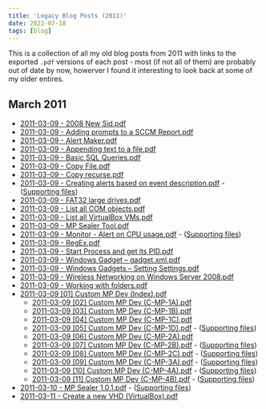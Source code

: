 ```yaml
---
title: 'Legacy Blog Posts (2011)'
date: 2022-07-18
tags: [blog]
---
```


This is a collection of all my old blog posts from 2011 with links to the exported `.pdf` versions of each post - most (if not all of them) are probably out of date by now, howerver I found it interesting to look back at some of my older entires.

## March 2011

- [2011-03-09 - 2008 New Sid.pdf](https://github.com/rniemand/code-samples/blob/main/blog-posts/2011/2011-03/2011-03-09%20-%202008%20New%20Sid.pdf)
- [2011-03-09 - Adding prompts to a SCCM Report.pdf](https://github.com/rniemand/code-samples/blob/main/blog-posts/2011/2011-03/2011-03-09%20-%20Adding%20prompts%20to%20a%20SCCM%20Report.pdf)
- [2011-03-09 - Alert Maker.pdf](https://github.com/rniemand/code-samples/blob/main/blog-posts/2011/2011-03/2011-03-09%20-%20Alert%20Maker.pdf)
- [2011-03-09 - Appending text to a file.pdf](https://github.com/rniemand/code-samples/blob/main/blog-posts/2011/2011-03/2011-03-09%20-%20Appending%20text%20to%20a%20file.pdf)
- [2011-03-09 - Basic SQL Queries.pdf](https://github.com/rniemand/code-samples/blob/main/blog-posts/2011/2011-03/2011-03-09%20-%20Basic%20SQL%20Queries.pdf)
- [2011-03-09 - Copy File.pdf](https://github.com/rniemand/code-samples/blob/main/blog-posts/2011/2011-03/2011-03-09%20-%20Copy%20File.pdf)
- [2011-03-09 - Copy recurse.pdf](https://github.com/rniemand/code-samples/blob/main/blog-posts/2011/2011-03/2011-03-09%20-%20Copy%20recurse.pdf)
- [2011-03-09 - Creating alerts based on event description.pdf](https://github.com/rniemand/code-samples/blob/main/blog-posts/2011/2011-03/2011-03-09%20-%20Creating%20alerts%20based%20on%20event%20description.pdf) - ([Supporting files](https://github.com/rniemand/code-samples/blob/main/blog-posts/2011/2011-03/_files/2011-03-09%20-%20Creating%20alerts%20based%20on%20event%20description.zip))
- [2011-03-09 - FAT32 large drives.pdf](https://github.com/rniemand/code-samples/blob/main/blog-posts/2011/2011-03/2011-03-09%20-%20FAT32%20large%20drives.pdf)
- [2011-03-09 - List all COM objects.pdf](https://github.com/rniemand/code-samples/blob/main/blog-posts/2011/2011-03/2011-03-09%20-%20List%20all%20COM%20objects.pdf)
- [2011-03-09 - List all VirtualBox VMs.pdf](https://github.com/rniemand/code-samples/blob/main/blog-posts/2011/2011-03/2011-03-09%20-%20List%20all%20VirtualBox%20VMs.pdf)
- [2011-03-09 - MP Sealer Tool.pdf](https://github.com/rniemand/code-samples/blob/main/blog-posts/2011/2011-03/2011-03-09%20-%20MP%20Sealer%20Tool.pdf)
- [2011-03-09 - Monitor - Alert on CPU usage.pdf](https://github.com/rniemand/code-samples/blob/main/blog-posts/2011/2011-03/2011-03-09%20-%20Monitor%20-%20Alert%20on%20CPU%20usage.pdf) - ([Supporting files](https://github.com/rniemand/code-samples/blob/main/blog-posts/2011/2011-03/_files/2011-03-09%20-%20Monitor%20-%20Alert%20on%20CPU%20usage.zip))
- [2011-03-09 - RegEx.pdf](https://github.com/rniemand/code-samples/blob/main/blog-posts/2011/2011-03/2011-03-09%20-%20RegEx.pdf)
- [2011-03-09 - Start Process and get its PID.pdf](https://github.com/rniemand/code-samples/blob/main/blog-posts/2011/2011-03/2011-03-09%20-%20Start%20Process%20and%20get%20its%20PID.pdf)
- [2011-03-09 - Windows Gadget – gadget.xml.pdf](https://github.com/rniemand/code-samples/blob/main/blog-posts/2011/2011-03/2011-03-09%20-%20Windows%20Gadget%20%E2%80%93%20gadget.xml.pdf)
- [2011-03-09 - Windows Gadgets – Setting Settings.pdf](https://github.com/rniemand/code-samples/blob/main/blog-posts/2011/2011-03/2011-03-09%20-%20Windows%20Gadgets%20%E2%80%93%20Setting%20Settings.pdf)
- [2011-03-09 - Wireless Networking on Windows Server 2008.pdf](https://github.com/rniemand/code-samples/blob/main/blog-posts/2011/2011-03/2011-03-09%20-%20Wireless.pdf)
- [2011-03-09 - Working with folders.pdf](https://github.com/rniemand/code-samples/blob/main/blog-posts/2011/2011-03/2011-03-09%20-%20Working%20with%20folders.pdf)
- [2011-03-09 [01] Custom MP Dev (Index).pdf](https://github.com/rniemand/code-samples/blob/main/blog-posts/2011/2011-03/2011-03-09%20%5B01%5D%20Custom%20MP%20Dev%20(Index).pdf)
  - [2011-03-09 [02] Custom MP Dev (C-MP-1A).pdf](https://github.com/rniemand/code-samples/blob/main/blog-posts/2011/2011-03/2011-03-09%20%5B02%5D%20Custom%20MP%20Dev%20(C-MP-1A).pdf)
  - [2011-03-09 [03] Custom MP Dev (C-MP-1B).pdf](https://github.com/rniemand/code-samples/blob/main/blog-posts/2011/2011-03/2011-03-09%20%5B03%5D%20Custom%20MP%20Dev%20(C-MP-1B).pdf)
  - [2011-03-09 [04] Custom MP Dev (C-MP-1C).pdf](https://github.com/rniemand/code-samples/blob/main/blog-posts/2011/2011-03/2011-03-09%20%5B04%5D%20Custom%20MP%20Dev%20(C-MP-1C).pdf)
  - [2011-03-09 [05] Custom MP Dev (C-MP-1D).pdf](https://github.com/rniemand/code-samples/blob/main/blog-posts/2011/2011-03/2011-03-09%20%5B05%5D%20Custom%20MP%20Dev%20(C-MP-1D).pdf) - ([Supporting files](https://github.com/rniemand/code-samples/blob/main/blog-posts/2011/2011-03/_files/2011-03-09%20%5B05%5D%20Custom%20MP%20Dev%20(C-MP-1D).zip))
  - [2011-03-09 [06] Custom MP Dev (C-MP-2A).pdf](https://github.com/rniemand/code-samples/blob/main/blog-posts/2011/2011-03/2011-03-09%20%5B06%5D%20Custom%20MP%20Dev%20(C-MP-2A).pdf)
  - [2011-03-09 [07] Custom MP Dev (C-MP-2B).pdf](https://github.com/rniemand/code-samples/blob/main/blog-posts/2011/2011-03/2011-03-09%20%5B07%5D%20Custom%20MP%20Dev%20(C-MP-2B).pdf) - ([Supporting files](https://github.com/rniemand/code-samples/blob/main/blog-posts/2011/2011-03/_files/2011-03-09%20%5B07%5D%20Custom%20MP%20Dev%20(C-MP-2B).zip))
  - [2011-03-09 [08] Custom MP Dev (C-MP-2C).pdf](https://github.com/rniemand/code-samples/blob/main/blog-posts/2011/2011-03/2011-03-09%20%5B08%5D%20Custom%20MP%20Dev%20(C-MP-2C).pdf) - ([Supporting files](https://github.com/rniemand/code-samples/blob/main/blog-posts/2011/2011-03/_files/2011-03-09%20%5B08%5D%20Custom%20MP%20Dev%20(C-MP-2C).zip))
  - [2011-03-09 [09] Custom MP Dev (C-MP-3A).pdf](https://github.com/rniemand/code-samples/blob/main/blog-posts/2011/2011-03/2011-03-09%20%5B09%5D%20Custom%20MP%20Dev%20(C-MP-3A).pdf) - ([Supporting files](https://github.com/rniemand/code-samples/blob/main/blog-posts/2011/2011-03/_files/2011-03-09%20%5B09%5D%20Custom%20MP%20Dev%20(C-MP-3A).zip))
  - [2011-03-09 [10] Custom MP Dev (C-MP-4A).pdf](https://github.com/rniemand/code-samples/blob/main/blog-posts/2011/2011-03/2011-03-09%20%5B10%5D%20Custom%20MP%20Dev%20(C-MP-4A).pdf) - ([Supporting files](https://github.com/rniemand/code-samples/blob/main/blog-posts/2011/2011-03/_files/2011-03-09%20%5B10%5D%20Custom%20MP%20Dev%20(C-MP-4A).zip))
  - [2011-03-09 [11] Custom MP Dev (C-MP-4B).pdf](https://github.com/rniemand/code-samples/blob/main/blog-posts/2011/2011-03/2011-03-09%20%5B11%5D%20Custom%20MP%20Dev%20(C-MP-4B).pdf) - ([Supporting files](https://github.com/rniemand/code-samples/blob/main/blog-posts/2011/2011-03/_files/2011-03-09%20%5B11%5D%20Custom%20MP%20Dev%20(C-MP-4B).zip))
- [2011-03-10 - MP Sealer 1.0.1.pdf](https://github.com/rniemand/code-samples/blob/main/blog-posts/2011/2011-03/2011-03-10%20-%20MP%20Sealer%201.0.1.pdf) - ([Supporting files](https://github.com/rniemand/code-samples/blob/main/blog-posts/2011/2011-03/_files/2011-03-10%20-%20MP%20Sealer%201.0.1.zip))
- [2011-03-11 - Create a new VHD (VirtualBox).pdf](https://github.com/rniemand/code-samples/blob/main/blog-posts/2011/2011-03/2011-03-11%20-%20Create%20a%20new%20VHD%20(VirtualBox).pdf)

